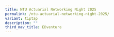 ```yaml
---
title: NTU Actuarial Networking Night 2025
permalink: /ntu-actuarial-networking-night-2025/
variant: tiptap
description: ""
third_nav_title: EDventure
---
```

